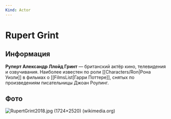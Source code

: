 ```yaml
---
Kind: Actor
---
```

# Rupert Grint
## Информация
**Руперт Александр Ллойд Гринт** — британский актёр кино, телевидения и озвучивания. Наиболее известен по роли [[Characters/Ron|Рона Уизли]] в фильмах о [[FilmsList|Гарри Поттере]], снятых по произведениям писательницы Джоан Роулинг.
## Фото
![RupertGrint2018.jpg (1724×2520) (wikimedia.org)](https://upload.wikimedia.org/wikipedia/commons/9/93/RupertGrint2018.jpg)
